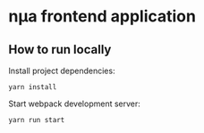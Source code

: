 # nµa frontend application

## How to run locally

Install project dependencies:

```
yarn install
```

Start webpack development server:

```
yarn run start
```
